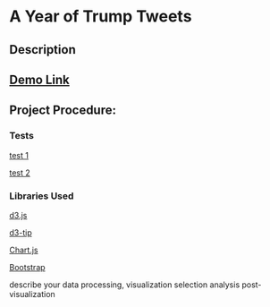 # A Year of Trump Tweets
## Description
## [Demo Link](https://sandywij.github.io/trump-tweets/)
## Project Procedure: 

### Tests
[test 1](http://bl.ocks.org/sandywij/4c35caf41e54a1a888de2dca6a109b28)

[test 2](http://bl.ocks.org/sandywij/a7fcdcd1c25bb0cdaa7987acd1b5708f)


### Libraries Used
[d3.js](https://d3js.org/)

[d3-tip](http://labratrevenge.com/d3-tip/)

[Chart.js](http://www.chartjs.org/)

[Bootstrap](https://getbootstrap.com/)

describe your data processing, 
visualization selection
analysis post-visualization

